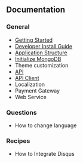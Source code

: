 ## Documentation

### General
* [Getting Started](./getting-started.md)
* [Developer Install Guide](./developer.md)
* [Application Structure](./structure.md)
* [Initialize MongoDB](.initialize-mongodb.md)
* Theme customization
* [API](https://apidocs.cezerin.com)
* [API Client](https://github.com/cezerin/client)
* Localization
* Payment Gateway
* Web Service

### Questions

* How to change language

### Recipes

* How to Integrate Disqus
<!-- * [How to Integrate Disqus](./recipes/how-to-integrate-disqus.md) -->
